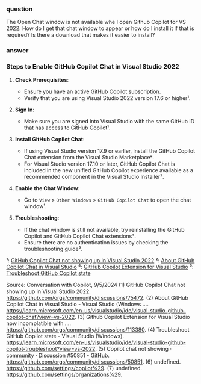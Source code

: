 ### question

The Open Chat window is not available whe I open Github Copilot for VS 2022. How do I get that chat window to appear or how do I install it if that is required? Is there a download that makes it easier to install?

### answer

### Steps to Enable GitHub Copilot Chat in Visual Studio 2022

1. **Check Prerequisites**:

   - Ensure you have an active GitHub Copilot subscription.
   - Verify that you are using Visual Studio 2022 version 17.6 or higher¹.

2. **Sign In**:

   - Make sure you are signed into Visual Studio with the same GitHub ID that has access to GitHub Copilot¹.

3. **Install GitHub Copilot Chat**:

   - If using Visual Studio version 17.9 or earlier, install the GitHub Copilot Chat extension from the Visual Studio Marketplace².
   - For Visual Studio version 17.10 or later, GitHub Copilot Chat is included in the new unified GitHub Copilot experience available as a recommended component in the Visual Studio Installer².

4. **Enable the Chat Window**:

   - Go to `View` > `Other Windows` > `GitHub Copilot Chat` to open the chat window¹.

5. **Troubleshooting**:
   - If the chat window is still not available, try reinstalling the GitHub Copilot and GitHub Copilot Chat extensions⁴.
   - Ensure there are no authentication issues by checking the troubleshooting guide⁵.

¹: [GitHub Copilot Chat not showing up in Visual Studio 2022](https://github.com/orgs/community/discussions/75472)
²: [About GitHub Copilot Chat in Visual Studio](https://learn.microsoft.com/en-us/visualstudio/ide/visual-studio-github-copilot-chat?view=vs-2022)
⁴: [GitHub Copilot Extension for Visual Studio](https://github.com/orgs/community/discussions/113380)
⁵: [Troubleshoot GitHub Copilot state](https://learn.microsoft.com/en-us/visualstudio/ide/visual-studio-github-copilot-troubleshoot?view=vs-2022)

Source: Conversation with Copilot, 9/5/2024
(1) GitHub Copilot Chat not showing up in Visual Studio 2022. https://github.com/orgs/community/discussions/75472.
(2) About GitHub Copilot Chat in Visual Studio - Visual Studio (Windows .... https://learn.microsoft.com/en-us/visualstudio/ide/visual-studio-github-copilot-chat?view=vs-2022.
(3) Github Copilot Extension for Visual Studio now incomplatible with .... https://github.com/orgs/community/discussions/113380.
(4) Troubleshoot GitHub Copilot state - Visual Studio (Windows). https://learn.microsoft.com/en-us/visualstudio/ide/visual-studio-github-copilot-troubleshoot?view=vs-2022.
(5) Copilot chat not showing · community · Discussion #50851 - GitHub. https://github.com/orgs/community/discussions/50851.
(6) undefined. https://github.com/settings/copilot%29.
(7) undefined. https://github.com/settings/organizations%29.
